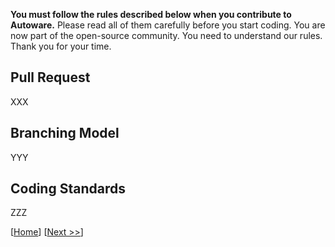 **You must follow the rules described below when you contribute to Autoware.**
Please read all of them carefully before you start coding.
You are now part of the open-source community.
You need to understand our rules.
Thank you for your time.

## Pull Request

XXX

## Branching Model

YYY

## Coding Standards

ZZZ

[[Home](https://github.com/CPFL/Autoware/wiki/)]
[[Next >>](https://github.com/CPFL/Autoware/wiki/Installation)]